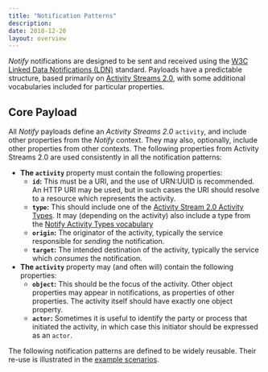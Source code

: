 ```yaml
---
title: "Notification Patterns"
description:
date: 2018-12-20
layout: overview
---
```


*Notify* notifications are designed to be sent and received using the [W3C Linked Data Notifications (LDN)](https://www.w3.org/TR/2017/REC-ldn-20170502/) standard. Payloads have a predictable structure, based primarily
on [Activity Streams 2.0](https://www.w3.org/TR/activitystreams-core/), with some additional vocabularies included for particular properties.

## Core Payload
All *Notify* payloads define an *Activity Streams 2.0* `activity`, and include other properties from the *Notify* context. They may also, optionally, include other properties from other contexts. The following properties from Activity Streams 2.0 are used consistently in all the
notification patterns:

* **The `activity`** property must contain the following properties:
    * **`id`:** This must be a URI, and the use of URN:UUID is recommended. An HTTP URI may be used, but in such cases the URI should resolve to a resource which represents the activity.
    * **`type`:** This should include one of the [Activity Stream 2.0 Activity Types](https://www.w3.org/TR/activitystreams-vocabulary/). It may (depending on the activity) also include a type from the [Notify Activity Types vocabulary](/vocabularies/activity_types/)
    * **`origin`:** The originator of the activity, typically the service responsible for *sending* the notification.
    * **`target`:** The intended destination of the activity, typically the service which *consumes* the notification.
* **The `activity`** property may (and often will) contain the following properties:
    * **`object`:** This should be the focus of the activity. Other object properties may appear in notifications, as properties of other properties. The activity itself should have exactly one object property.
    * **`actor`:** Sometimes it is useful to identify the party or process that initiated the activity, in which case this initiator should be expressed as an `actor`.

The following notification patterns are defined to be widely reusable. Their re-use is illustrated in the [example scenarios](/scenarios/).